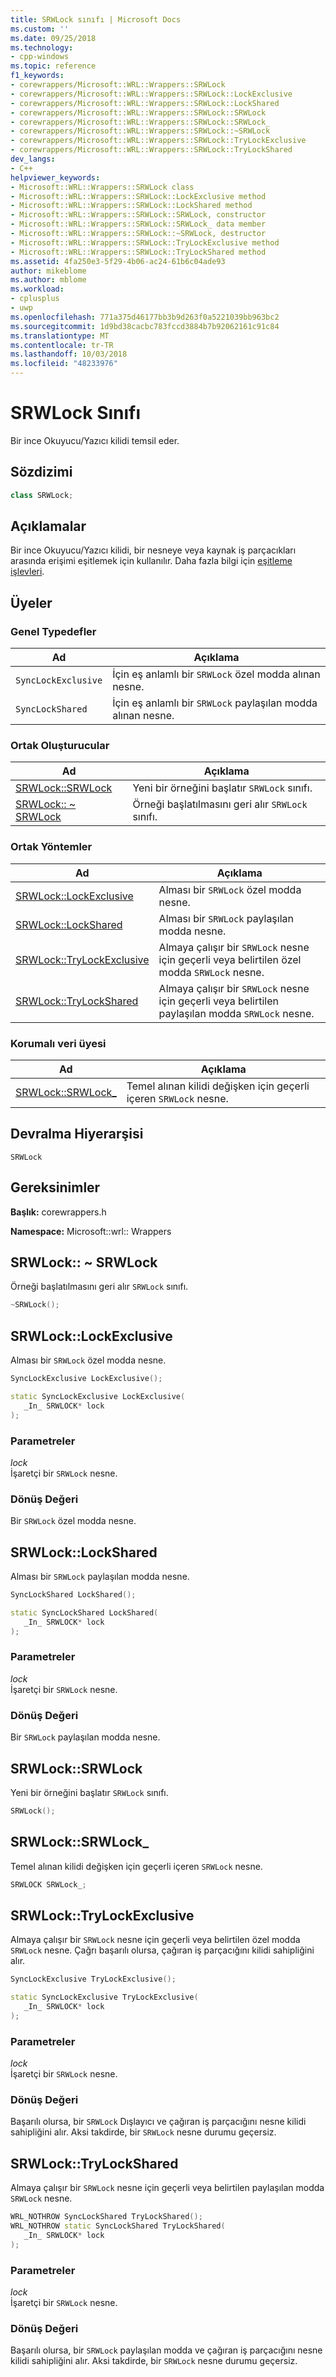 ```yaml
---
title: SRWLock sınıfı | Microsoft Docs
ms.custom: ''
ms.date: 09/25/2018
ms.technology:
- cpp-windows
ms.topic: reference
f1_keywords:
- corewrappers/Microsoft::WRL::Wrappers::SRWLock
- corewrappers/Microsoft::WRL::Wrappers::SRWLock::LockExclusive
- corewrappers/Microsoft::WRL::Wrappers::SRWLock::LockShared
- corewrappers/Microsoft::WRL::Wrappers::SRWLock::SRWLock
- corewrappers/Microsoft::WRL::Wrappers::SRWLock::SRWLock_
- corewrappers/Microsoft::WRL::Wrappers::SRWLock::~SRWLock
- corewrappers/Microsoft::WRL::Wrappers::SRWLock::TryLockExclusive
- corewrappers/Microsoft::WRL::Wrappers::SRWLock::TryLockShared
dev_langs:
- C++
helpviewer_keywords:
- Microsoft::WRL::Wrappers::SRWLock class
- Microsoft::WRL::Wrappers::SRWLock::LockExclusive method
- Microsoft::WRL::Wrappers::SRWLock::LockShared method
- Microsoft::WRL::Wrappers::SRWLock::SRWLock, constructor
- Microsoft::WRL::Wrappers::SRWLock::SRWLock_ data member
- Microsoft::WRL::Wrappers::SRWLock::~SRWLock, destructor
- Microsoft::WRL::Wrappers::SRWLock::TryLockExclusive method
- Microsoft::WRL::Wrappers::SRWLock::TryLockShared method
ms.assetid: 4fa250e3-5f29-4b06-ac24-61b6c04ade93
author: mikeblome
ms.author: mblome
ms.workload:
- cplusplus
- uwp
ms.openlocfilehash: 771a375d46177bb3b9d263f0a5221039bb963bc2
ms.sourcegitcommit: 1d9bd38cacbc783fccd3884b7b92062161c91c84
ms.translationtype: MT
ms.contentlocale: tr-TR
ms.lasthandoff: 10/03/2018
ms.locfileid: "48233976"
---
```

# <a name="srwlock-class"></a>SRWLock Sınıfı

Bir ince Okuyucu/Yazıcı kilidi temsil eder.

## <a name="syntax"></a>Sözdizimi

```cpp
class SRWLock;
```

## <a name="remarks"></a>Açıklamalar

Bir ince Okuyucu/Yazıcı kilidi, bir nesneye veya kaynak iş parçacıkları arasında erişimi eşitlemek için kullanılır. Daha fazla bilgi için [eşitleme işlevleri](/windows/desktop/Sync/synchronization-functions).

## <a name="members"></a>Üyeler

### <a name="public-typedefs"></a>Genel Typedefler

Ad                | Açıklama
------------------- | -------------------------------------------------------------------
`SyncLockExclusive` | İçin eş anlamlı bir `SRWLock` özel modda alınan nesne.
`SyncLockShared`    | İçin eş anlamlı bir `SRWLock` paylaşılan modda alınan nesne.

### <a name="public-constructors"></a>Ortak Oluşturucular

Ad                                     | Açıklama
---------------------------------------- | --------------------------------------------------
[SRWLock::SRWLock](#srwlock-constructor) | Yeni bir örneğini başlatır `SRWLock` sınıfı.
[SRWLock:: ~ SRWLock](#tilde-srwlock)      | Örneği başlatılmasını geri alır `SRWLock` sınıfı.

### <a name="public-methods"></a>Ortak Yöntemler

Ad                                           | Açıklama
---------------------------------------------- | -------------------------------------------------------------------------------------------------------
[SRWLock::LockExclusive](#lockexclusive)       | Alması bir `SRWLock` özel modda nesne.
[SRWLock::LockShared](#lockshared)             | Alması bir `SRWLock` paylaşılan modda nesne.
[SRWLock::TryLockExclusive](#trylockexclusive) | Almaya çalışır bir `SRWLock` nesne için geçerli veya belirtilen özel modda `SRWLock` nesne.
[SRWLock::TryLockShared](#trylockshared)       | Almaya çalışır bir `SRWLock` nesne için geçerli veya belirtilen paylaşılan modda `SRWLock` nesne.

### <a name="protected-data-member"></a>Korumalı veri üyesi

Ad                                      | Açıklama
----------------------------------------- | -----------------------------------------------------------------------
[SRWLock::SRWLock_](#srwlock-data-member) | Temel alınan kilidi değişken için geçerli içeren `SRWLock` nesne.

## <a name="inheritance-hierarchy"></a>Devralma Hiyerarşisi

`SRWLock`

## <a name="requirements"></a>Gereksinimler

**Başlık:** corewrappers.h

**Namespace:** Microsoft::wrl:: Wrappers

## <a name="tilde-srwlock"></a>SRWLock:: ~ SRWLock

Örneği başlatılmasını geri alır `SRWLock` sınıfı.

```cpp
~SRWLock();
```

## <a name="lockexclusive"></a>SRWLock::LockExclusive

Alması bir `SRWLock` özel modda nesne.

```cpp
SyncLockExclusive LockExclusive();

static SyncLockExclusive LockExclusive(
   _In_ SRWLOCK* lock
);
```

### <a name="parameters"></a>Parametreler

*lock*<br/>
İşaretçi bir `SRWLock` nesne.

### <a name="return-value"></a>Dönüş Değeri

Bir `SRWLock` özel modda nesne.

## <a name="lockshared"></a>SRWLock::LockShared

Alması bir `SRWLock` paylaşılan modda nesne.

```cpp
SyncLockShared LockShared();

static SyncLockShared LockShared(
   _In_ SRWLOCK* lock
);
```

### <a name="parameters"></a>Parametreler

*lock*<br/>
İşaretçi bir `SRWLock` nesne.

### <a name="return-value"></a>Dönüş Değeri

Bir `SRWLock` paylaşılan modda nesne.

## <a name="srwlock-constructor"></a>SRWLock::SRWLock

Yeni bir örneğini başlatır `SRWLock` sınıfı.

```cpp
SRWLock();
```

## <a name="srwlock-data-member"></a>SRWLock::SRWLock_

Temel alınan kilidi değişken için geçerli içeren `SRWLock` nesne.

```cpp
SRWLOCK SRWLock_;
```

## <a name="trylockexclusive"></a>SRWLock::TryLockExclusive

Almaya çalışır bir `SRWLock` nesne için geçerli veya belirtilen özel modda `SRWLock` nesne. Çağrı başarılı olursa, çağıran iş parçacığını kilidi sahipliğini alır.

```cpp
SyncLockExclusive TryLockExclusive();

static SyncLockExclusive TryLockExclusive(
   _In_ SRWLOCK* lock
);
```

### <a name="parameters"></a>Parametreler

*lock*<br/>
İşaretçi bir `SRWLock` nesne.

### <a name="return-value"></a>Dönüş Değeri

Başarılı olursa, bir `SRWLock` Dışlayıcı ve çağıran iş parçacığını nesne kilidi sahipliğini alır. Aksi takdirde, bir `SRWLock` nesne durumu geçersiz.

## <a name="trylockshared"></a>SRWLock::TryLockShared

Almaya çalışır bir `SRWLock` nesne için geçerli veya belirtilen paylaşılan modda `SRWLock` nesne.

```cpp
WRL_NOTHROW SyncLockShared TryLockShared();
WRL_NOTHROW static SyncLockShared TryLockShared(
   _In_ SRWLOCK* lock
);
```

### <a name="parameters"></a>Parametreler

*lock*<br/>
İşaretçi bir `SRWLock` nesne.

### <a name="return-value"></a>Dönüş Değeri

Başarılı olursa, bir `SRWLock` paylaşılan modda ve çağıran iş parçacığını nesne kilidi sahipliğini alır. Aksi takdirde, bir `SRWLock` nesne durumu geçersiz.

